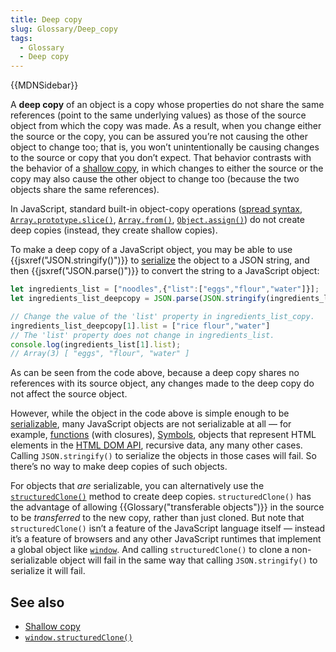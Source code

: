 ```yaml
---
title: Deep copy
slug: Glossary/Deep_copy
tags:
  - Glossary
  - Deep copy
---
```

{{MDNSidebar}}

A **deep copy** of an object is a copy whose properties do not share the same references (point to the same underlying values) as those of the source object from which the copy was made. As a result, when you change either the source or the copy, you can be assured you’re not causing the other object to change too; that is, you won’t unintentionally be causing changes to the source or copy that you don’t expect. That behavior contrasts with the behavior of a [shallow copy](/en-US/docs/Glossary/Shallow_copy), in which changes to either the source or the copy may also cause the other object to change too (because the two objects share the same references).

In JavaScript, standard built-in object-copy operations ([spread syntax](/en-US/docs/Web/JavaScript/Reference/Operators/Spread_syntax), [`Array.prototype.slice()`](/en-US/docs/Web/JavaScript/Reference/Global_Objects/Array/slice), [`Array.from()`](/en-US/docs/Web/JavaScript/Reference/Global_Objects/Array/from), [`Object.assign()`](/en-US/docs/Web/JavaScript/Reference/Global_Objects/Object/assign)) do not create deep copies (instead, they create shallow copies).

To make a deep copy of a JavaScript object, you may be able to use {{jsxref("JSON.stringify()")}} to [serialize](/en-US/docs/Glossary/Serialization) the object to a JSON string, and then {{jsxref("JSON.parse()")}} to convert the string to a JavaScript object:

```js
let ingredients_list = ["noodles",{"list":["eggs","flour","water"]}];
let ingredients_list_deepcopy = JSON.parse(JSON.stringify(ingredients_list));

// Change the value of the 'list' property in ingredients_list_copy.
ingredients_list_deepcopy[1].list = ["rice flour","water"]
// The 'list' property does not change in ingredients_list.
console.log(ingredients_list[1].list);
// Array(3) [ "eggs", "flour", "water" ]
```

As can be seen from the code above, because a deep copy shares no references with its source object, any changes made to the deep copy do not affect the source object.

However, while the object in the code above is simple enough to be [serializable](/en-US/docs/Glossary/Serialization), many JavaScript objects are not serializable at all — for example, [functions](/en-US/docs/Web/JavaScript/Guide/Functions) (with closures), [Symbols](/en-US/docs/Web/JavaScript/Reference/Global_Objects/Symbol), objects that represent HTML elements in the [HTML DOM API](/en-US/docs/Web/API/HTML_DOM_API), recursive data, any many other cases. Calling `JSON.stringify()` to serialize the objects in those cases will fail. So there’s no way to make deep copies of such objects.

For objects that _are_ serializable, you can alternatively use the [`structuredClone()`](/en-US/docs/Web/API/structuredClone) method to create deep copies. `structuredClone()` has the advantage of allowing {{Glossary("transferable objects")}} in the source to be _transferred_ to the new copy, rather than just cloned. But note that `structuredClone()` isn’t a feature of the JavaScript language itself — instead it’s a feature of browsers and any other JavaScript runtimes that implement a global object like [`window`](/en-US/docs/Web/API/Window). And calling `structuredClone()` to clone a non-serializable object will fail in the same way that calling `JSON.stringify()` to serialize it will fail.

## See also

- [Shallow copy](/en-US/docs/Glossary/Shallow_copy)
- [`window.structuredClone()`](/en-US/docs/Web/API/structuredClone)
